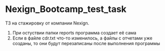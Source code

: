 # Nexign_Bootcamp_test_task
ТЗ на стажировку от компании Nexign.
1. При остуствии папки reports программа создает её сама
2. Если в файле cdr.txt что-то изменилось, а файлы с отчетами уже созданы, то они будут перезаписаны после выполнения программы
